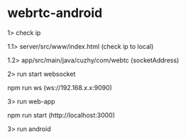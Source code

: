 # webrtc-android

1> check ip 

  1.1> server/src/www/index.html (check ip to local)
  
  1.2> app/src/main/java/cuzhy/com/webtc (socketAddress)
  
2> run start websocket 

  npm run ws (ws://192.168.x.x:9090)
  
3> run web-app

  npm run start (http://localhost:3000)
  
3> run android 


